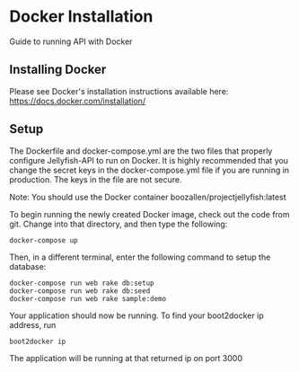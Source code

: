 # Docker Installation

Guide to running API with Docker

## Installing Docker
Please see Docker's installation instructions available here: https://docs.docker.com/installation/

## Setup

The Dockerfile and docker-compose.yml are the two files that properly configure Jellyfish-API to run on Docker.  It is 
highly recommended that you change the secret keys in the docker-compose.yml file if you are running in production.  The
keys in the file are not secure.

Note: You should use the Docker container boozallen/projectjellyfish:latest

To begin running the newly created Docker image, check out the code from git.  Change into that directory, and then type the following:
```
docker-compose up
```
Then, in a different terminal, enter the following command to setup the database:
```
docker-compose run web rake db:setup
docker-compose run web rake db:seed
docker-compose run web rake sample:demo
```
Your application should now be running. To find your boot2docker ip address, run
```
boot2docker ip
```
The application will be running at that returned ip on port 3000
